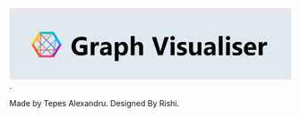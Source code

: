 ![Banner](https://github.com/tepesalexandru/graph_visualiser/blob/master/gr.png).

Made by Tepes Alexandru.
Designed By Rishi.